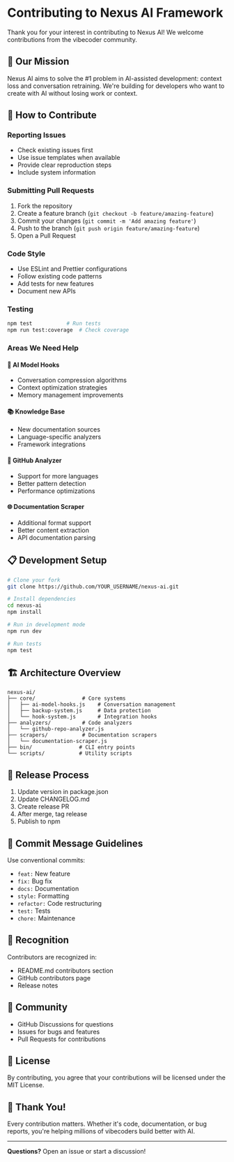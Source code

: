 # Contributing to Nexus AI Framework

Thank you for your interest in contributing to Nexus AI! We welcome contributions from the vibecoder community.

## 🎯 Our Mission

Nexus AI aims to solve the #1 problem in AI-assisted development: context loss and conversation retraining. We're building for developers who want to create with AI without losing work or context.

## 🤝 How to Contribute

### Reporting Issues
- Check existing issues first
- Use issue templates when available
- Provide clear reproduction steps
- Include system information

### Submitting Pull Requests
1. Fork the repository
2. Create a feature branch (`git checkout -b feature/amazing-feature`)
3. Commit your changes (`git commit -m 'Add amazing feature'`)
4. Push to the branch (`git push origin feature/amazing-feature`)
5. Open a Pull Request

### Code Style
- Use ESLint and Prettier configurations
- Follow existing code patterns
- Add tests for new features
- Document new APIs

### Testing
```bash
npm test           # Run tests
npm run test:coverage  # Check coverage
```

### Areas We Need Help

#### 🧠 AI Model Hooks
- Conversation compression algorithms
- Context optimization strategies
- Memory management improvements

#### 📚 Knowledge Base
- New documentation sources
- Language-specific analyzers
- Framework integrations

#### 🔧 GitHub Analyzer
- Support for more languages
- Better pattern detection
- Performance optimizations

#### 🌐 Documentation Scraper
- Additional format support
- Better content extraction
- API documentation parsing

## 📋 Development Setup

```bash
# Clone your fork
git clone https://github.com/YOUR_USERNAME/nexus-ai.git

# Install dependencies
cd nexus-ai
npm install

# Run in development mode
npm run dev

# Run tests
npm test
```

## 🏗️ Architecture Overview

```
nexus-ai/
├── core/               # Core systems
│   ├── ai-model-hooks.js    # Conversation management
│   ├── backup-system.js     # Data protection
│   └── hook-system.js       # Integration hooks
├── analyzers/          # Code analyzers
│   └── github-repo-analyzer.js
├── scrapers/           # Documentation scrapers
│   └── documentation-scraper.js
├── bin/               # CLI entry points
└── scripts/           # Utility scripts
```

## 🚀 Release Process

1. Update version in package.json
2. Update CHANGELOG.md
3. Create release PR
4. After merge, tag release
5. Publish to npm

## 📝 Commit Message Guidelines

Use conventional commits:
- `feat:` New feature
- `fix:` Bug fix
- `docs:` Documentation
- `style:` Formatting
- `refactor:` Code restructuring
- `test:` Tests
- `chore:` Maintenance

## 🌟 Recognition

Contributors are recognized in:
- README.md contributors section
- GitHub contributors page
- Release notes

## 💬 Community

- GitHub Discussions for questions
- Issues for bugs and features
- Pull Requests for contributions

## 📄 License

By contributing, you agree that your contributions will be licensed under the MIT License.

## 🙏 Thank You!

Every contribution matters. Whether it's code, documentation, or bug reports, you're helping millions of vibecoders build better with AI.

---

**Questions?** Open an issue or start a discussion!